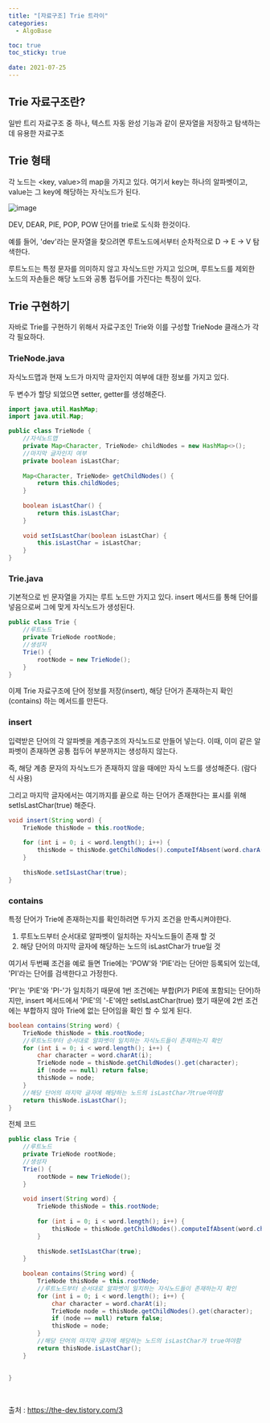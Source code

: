 ```yaml
---
title: "[자료구조] Trie 트라이"
categories:
  - AlgoBase

toc: true
toc_sticky: true
 
date: 2021-07-25
---
```


## Trie 자료구조란?

일반 트리 자료구조 중 하나, 텍스트 자동 완성 기능과 같이 문자열을 저장하고 탐색하는데 유용한 자료구조

## Trie 형태

각 노드는 <key, value>의 map을 가지고 있다. 여기서 key는 하나의 알파벳이고, value는 그 key에 해당하는 자식노드가 된다.

![image](https://user-images.githubusercontent.com/36887393/126889359-d46bcf6e-10c5-44ca-a82e-4c98fb3ff904.png)

DEV, DEAR, PIE, POP, POW 단어를 trie로 도식화 한것이다.

예를 들어, 'dev'라는 문자열을 찾으려면 루트노드에서부터 순차적으로 D -> E -> V 탐색한다.

루트노드는 특정 문자를 의미하지 않고 자식노드만 가지고 있으며, 루트노드를 제외한 노드의 자손들은 해당 노드와 공통 접두어를 가진다는 특징이 있다.

## Trie 구현하기

자바로 Trie를 구현하기 위해서 자료구조인 Trie와 이를 구성할 TrieNode 클래스가 각각 필요하다.

### TrieNode.java

자식노드맵과 현재 노드가 마지막 글자인지 여부에 대한 정보를 가지고 있다.

두 변수가 할당 되었으면 setter, getter를 생성해준다.

```java
import java.util.HashMap;
import java.util.Map;

public class TrieNode {
	//자식노드맵
	private Map<Character, TrieNode> childNodes = new HashMap<>();
	//마지막 글자인지 여부
	private boolean isLastChar;
	
	Map<Character, TrieNode> getChildNodes() {
		return this.childNodes;
	}
	
	boolean isLastChar() {
		return this.isLastChar;
	}
	
	void setIsLastChar(boolean isLastChar) {
		this.isLastChar = isLastChar;
	}
}
```

### Trie.java

기본적으로 빈 문자열을 가지는 루트 노드만 가지고 있다. insert 메서드를 통해 단어를 넣음으로써 그에 맞게 자식노드가 생성된다.

```java
public class Trie {
	//루트노드
	private TrieNode rootNode;
	//생성자
	Trie() {
		rootNode = new TrieNode();
	}
}
```

이제 Trie 자료구조에 단어 정보를 저장(insert), 해당 단어가 존재하는지 확인(contains) 하는 메서드를 만든다.

### insert

입력받은 단어의 각 알파벳을 계층구조의 자식노드로 만들어 넣는다. 이때, 이미 같은 알파벳이 존재하면 공통 접두어 부분까지는 생성하지 않는다.

즉, 해당 계층 문자의 자식노드가 존재하지 않을 때에만 자식 노드를 생성해준다. (람다식 사용)

그리고 마지막 글자에서는 여기까지를 끝으로 하는 단어가 존재한다는 표시를 위해 setIsLastChar(true) 해준다.

```java
void insert(String word) {
	TrieNode thisNode = this.rootNode;
	
	for (int i = 0; i < word.length(); i++) {
		thisNode = thisNode.getChildNodes().computeIfAbsent(word.charA(i), c -> new TrieNode());
	}
		
	thisNode.setIsLastChar(true);
}
```

### contains

특정 단어가 Trie에 존재하는지를 확인하려면 두가지 조건을 만족시켜야한다.

1. 루트노드부터 순서대로 알파벳이 일치하는 자식노드들이 존재 할 것
2. 해당 단어의 마지막 글자에 해당하는 노드의 isLastChar가 true일 것

여기서 두번째 조건을 예로 들면 Trie에는 'POW'와 'PIE'라는 단어만 등록되어 있는데, 'PI'라는 단어를 검색한다고 가정한다.

'PI'는 'PIE'와 'PI-'가 일치하기 때문에 1번 조건에는 부합(PI가 PIE에 포함되는 단어)하지만, insert 메서드에서 'PIE'의 '-E'에만 setIsLastChar(true) 했기 때문에 2번 조건에는 부합하지 않아 Trie에 없는 단어임을 확인 할 수 있게 된다.

```java
boolean contains(String word) {
	TrieNode thisNode = this.rootNode;
	//루트노드부터 순서대로 알파벳이 일치하는 자식노드들이 존재하는지 확인
	for (int i = 0; i < word.length(); i++) {
		char character = word.charAt(i);
		TrieNode node = thisNode.getChildNodes().get(character);
		if (node == null) return false;
		thisNode = node;
	}
	//해당 단어의 마지막 글자에 해당하는 노드의 isLastChar가true여야함
	return thisNode.isLastChar();
}
```

전체 코드

```java
public class Trie {
	//루트노드
	private TrieNode rootNode;
	//생성자
	Trie() {
		rootNode = new TrieNode();
	}
	
	void insert(String word) {
		TrieNode thisNode = this.rootNode;
		
		for (int i = 0; i < word.length(); i++) {
			thisNode = thisNode.getChildNodes().computeIfAbsent(word.charAt(i), c -> new TrieNode());
		}
		
		thisNode.setIsLastChar(true);
	}
	
	boolean contains(String word) {
		TrieNode thisNode = this.rootNode;
		//루트노드부터 순서대로 알파벳이 일치하는 자식노드들이 존재하는지 확인
		for (int i = 0; i < word.length(); i++) {
			char character = word.charAt(i);
			TrieNode node = thisNode.getChildNodes().get(character);
			if (node == null) return false;
			thisNode = node;
		}
		//해당 단어의 마지막 글자에 해당하는 노드의 isLastChar가 true여야함
		return thisNode.isLastChar();
	}
	
	
}
```

<br>

출처 : <https://the-dev.tistory.com/3>